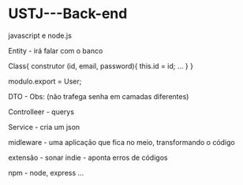 # USTJ---Back-end
javascript e node.js

Entity - irá falar com o banco

Class{
    construtor (id, email, password){
        this.id = id;
        ...
    }
}

modulo.export =  User;

DTO - 
Obs: (não trafega senha em camadas diferentes)

Controlleer - querys

Service - cria um json

midleware - uma aplicação que fica no meio, transformando o código




extensão - sonar indie - aponta erros de códigos

npm - node, express ...